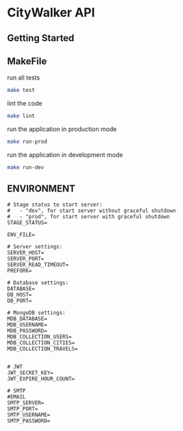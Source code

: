 # CityWalker API

## Getting Started

## MakeFile
run all tests
```bash
make test
```
lint the code
```bash
make lint
```
run the application in production mode
```bash
make run-prod
```
run the application in development mode
```bash
make run-dev
```

## ENVIRONMENT
```
# Stage status to start server:
#   - "dev", for start server without graceful shutdown
#   - "prod", for start server with graceful shutdown
STAGE_STATUS=

ENV_FILE=

# Server settings:
SERVER_HOST=
SERVER_PORT=
SERVER_READ_TIMEOUT=
PREFORK=

# Database settings:
DATABASE=
DB_HOST=
DB_PORT=

# MongoDB settings:
MDB_DATABASE=
MDB_USERNAME=
MDB_PASSWORD=
MDB_COLLECTION_USERS=
MDB_COLLECTION_CITIES=
MDB_COLLECTION_TRAVELS=


# JWT
JWT_SECRET_KEY=
JWT_EXPIRE_HOUR_COUNT=

# SMTP
#EMAIL
SMTP_SERVER=
SMTP_PORT=
SMTP_USERNAME=
SMTP_PASSWORD=
```